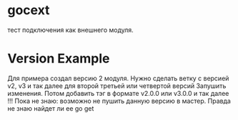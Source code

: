 # gocext

тест подключения как внешнего модуля.

# Version Example

Для примера создал версию 2 модуля. Нужно сделать ветку с версией v2, v3 и так далее для второй третьей или четвертой
версий Запушить изменения. Потом добавить тэг в формате v2.0.0 или v3.0.0 и так далее
!!! Пока не знаю: возможно не пушить данную версию в мастер. Правда не знаю найдет ли ее go get
